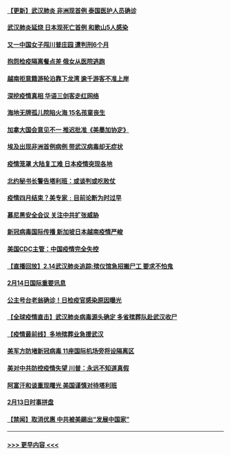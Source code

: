 #### [【更新】武汉肺炎 非洲现首例 泰国医护人员确诊](../pages/prog202/a102770740.md?t=02151944) 
#### [武汉肺炎延烧 日本现死亡首例 和歌山5人感染](../pages/prog202/a102777815.md?t=02151944) 
#### [又一中国女子闯川普庄园 遭判刑6个月](../pages/prog202/a102777673.md?t=02151944) 
#### [抱怨检疫隔离餐点差 俄女从医院逃跑](../pages/prog202/a102777667.md?t=02151944) 
#### [越南拒意籍游轮泊靠下龙湾 逾千游客不准上岸](../pages/prog202/a102777646.md?t=02151944) 
#### [深挖疫情真相 华语三剑客走红网络](../pages/prog202/a102777624.md?t=02151944) 
#### [海地无牌孤儿院陷火海 15名孩童丧生](../pages/prog202/a102777620.md?t=02151944) 
#### [加拿大国会意见不一 推迟批准《美墨加协定》](../pages/prog202/a102777575.md?t=02151944) 
#### [埃及出现非洲首例病例 带武汉病毒却无症状](../pages/prog202/a102777559.md?t=02151944) 
#### [疫情笼罩 大陆复工难 日本疫情突现各地](../pages/prog202/a102777455.md?t=02151944) 
#### [北约秘书长警告塔利班：或谈判或吃败仗](../pages/prog202/a102777442.md?t=02151944) 
#### [疫情四月结束？美专家﹕目前论断为时过早](../pages/prog202/a102777248.md?t=02151944) 
#### [慕尼黑安全会议 关注中共扩张威胁](../pages/prog202/a102777254.md?t=02151944) 
#### [新冠病毒国际传播 新加坡日本越南疫情严峻](../pages/prog202/a102777245.md?t=02151944) 
#### [美国CDC主管：中国疫情完全失控](../pages/prog202/a102777236.md?t=02151944) 
#### [【直播回放】2.14武汉肺炎追踪:殡仪馆急招搬尸工 要求不怕鬼](../pages/prog202/a102777141.md?t=02151944) 
#### [2月14日国际重要讯息](../pages/prog202/a102777073.md?t=02151944) 
#### [公主号台老翁确诊！日检疫官感染原因曝光](../pages/prog202/a102777075.md?t=02151944) 
#### [【全球疫情直击】武汉肺炎病毒源头确定 多省殡葬队赴武汉收尸](../pages/prog202/a102777026.md?t=02151944) 
#### [【疫情最前线】多地殡葬业急援武汉](../pages/prog202/a102776986.md?t=02151944) 
#### [美军方防堵新冠病毒 11座国际机场旁将设隔离区](../pages/prog202/a102776870.md?t=02151944) 
#### [美对中共防控疫情失望 川普：永远不知道真假](../pages/prog202/a102776836.md?t=02151944) 
#### [阿富汗和谈重现曙光 美国谨慎对待塔利班](../pages/prog202/a102776748.md?t=02151944) 
#### [2月13日时事拼盘](../pages/prog202/a102776689.md?t=02151944) 
#### [【禁闻】取消优惠 中共被美踢出“发展中国家”](../pages/prog202/a102776670.md?t=02151944) 

----
#### [ >>> 更早内容 <<< ](../indexes/prog202-earlier.md)
